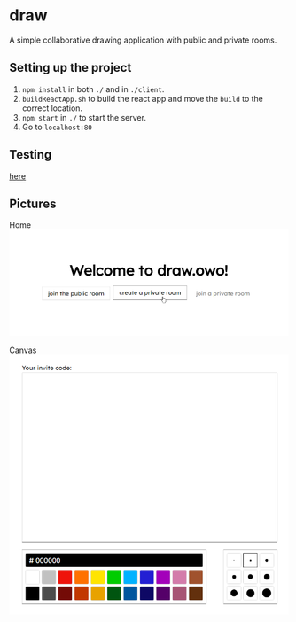 # draw

A simple collaborative drawing application with public and private rooms.

## Setting up the project

1. `npm install` in both `./` and in `./client`.
2. `buildReactApp.sh` to build the react app and move the `build` to the correct location.
3. `npm start` in `./` to start the server.
4. Go to `localhost:80`

## Testing

[here](http://drawmyowo.herokuapp.com/)

## Pictures

Home
![home](assets/home.png)

Canvas
![canvas](assets/canvas.png)
